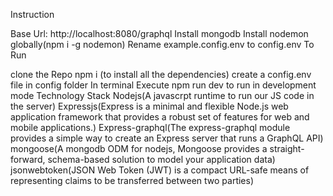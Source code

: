 Instruction

Base Url: http://localhost:8080/graphql
Install mongodb
Install nodemon globally(npm i -g nodemon)
Rename example.config.env to config.env
To Run

clone the Repo
npm i (to install all the dependencies)
create a config.env file in config folder
In terminal Execute npm run dev to run in development mode
Technology Stack
Nodejs(A javascrpt runtime to run our JS code in the server)
Expressjs(Express is a minimal and flexible Node.js web application framework that provides a robust set of features for web and mobile applications.)
Express-graphql(The express-graphql module provides a simple way to create an Express server that runs a GraphQL API)
mongoose(A mongodb ODM for nodejs, Mongoose provides a straight-forward, schema-based solution to model your application data)
jsonwebtoken(JSON Web Token (JWT) is a compact URL-safe means of representing claims to be transferred between two parties)
